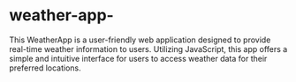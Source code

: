 # weather-app-
This WeatherApp is a user-friendly web application designed to provide real-time weather information to users. Utilizing JavaScript, this app offers a simple and intuitive interface for users to access weather data for their preferred locations.
